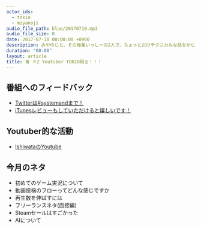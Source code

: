 ```yaml
---
actor_ids:
  - tokio
  - miyanoji
audio_file_path: blue/20170710.mp3
audio_file_size: 0
date: 2017-07-10 00:00:00 +0900
description: みやのじと、その後輩いっしーの2人で、ちょっとだけテクニカルな話をかじっちゃおう！という趣旨で始めた、systemand.onlineのサブチャンネル青です。
duration: "00:00"
layout: article
title: 青 ＃2 Youtuber TOKIO現る！！！
---
```

## 番組へのフィードバック
* [Twitterは#systemandまで！](https://twitter.com/search?q=%23systemand)
* [iTunesレビューもしていただけると嬉しいです！](https://itunes.apple.com/jp/podcast/systemand-online/id1205168408?mt=2)

## Youtuber的な活動

* [IshiwataのYoutube](https://www.youtube.com/channel/UC0dN6GcdwpQA-WdSfI2tmZQ)

## 今月のネタ
* 初めてのゲーム実況について
* 動画投稿のフローってどんな感じですか
* 再生数を伸ばすには
* フリーランスネタ(面接編)
* Steamセールはすごかった
* AIについて
